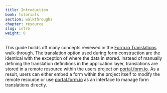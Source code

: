 ```yaml
---
title: Introduction
book: tutorials
section: walkthroughs
chapter: resource
slug: intro
weight: 0
---
```

This guide builds off many concepts reviewed in the [Form.io Translations](/tutorials/walkthroughs/translations/) walk-through.
The translation option used during form construction are the identical with the exception of where the data in stored.
Instead of manually defining the translation definitions in the application layer, translations are stored in a remote
resource within the users project on [portal.form.io](http://portal.form.io/#/). As a result, users can either embed a form
within the project itself to modify the remote resource or use [portal.form.io](http://portal.form.io/#/) as
an interface to manage form translations directly.

